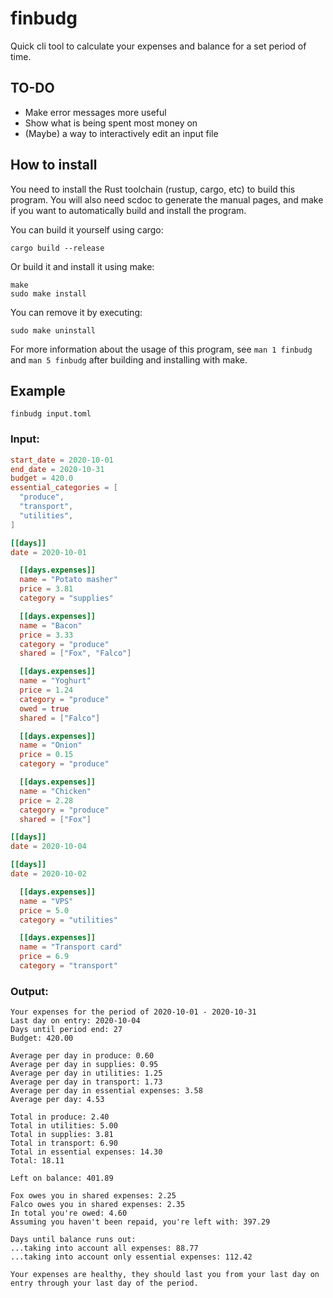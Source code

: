 # finbudg

Quick cli tool to calculate your expenses and balance for a set period of time.

## TO-DO

* Make error messages more useful
* Show what is being spent most money on
* (Maybe) a way to interactively edit an input file

## How to install

You need to install the Rust toolchain (rustup, cargo, etc) to build this
program. You will also need scdoc to generate the manual pages, and make if you
want to automatically build and install the program.

You can build it yourself using cargo:

```
cargo build --release
```

Or build it and install it using make:

```
make
sudo make install
```

You can remove it by executing:

```
sudo make uninstall
```

For more information about the usage of this program, see `man 1 finbudg` and
`man 5 finbudg` after building and installing with make.

## Example

```
finbudg input.toml
```

### Input:

```toml
start_date = 2020-10-01
end_date = 2020-10-31
budget = 420.0
essential_categories = [
  "produce",
  "transport",
  "utilities",
]

[[days]]
date = 2020-10-01

  [[days.expenses]]
  name = "Potato masher"
  price = 3.81
  category = "supplies"

  [[days.expenses]]
  name = "Bacon"
  price = 3.33
  category = "produce"
  shared = ["Fox", "Falco"]

  [[days.expenses]]
  name = "Yoghurt"
  price = 1.24
  category = "produce"
  owed = true
  shared = ["Falco"]

  [[days.expenses]]
  name = "Onion"
  price = 0.15
  category = "produce"

  [[days.expenses]]
  name = "Chicken"
  price = 2.28
  category = "produce"
  shared = ["Fox"]

[[days]]
date = 2020-10-04

[[days]]
date = 2020-10-02

  [[days.expenses]]
  name = "VPS"
  price = 5.0
  category = "utilities"

  [[days.expenses]]
  name = "Transport card"
  price = 6.9
  category = "transport"

```

### Output:

```
Your expenses for the period of 2020-10-01 - 2020-10-31
Last day on entry: 2020-10-04
Days until period end: 27
Budget: 420.00

Average per day in produce: 0.60
Average per day in supplies: 0.95
Average per day in utilities: 1.25
Average per day in transport: 1.73
Average per day in essential expenses: 3.58
Average per day: 4.53

Total in produce: 2.40
Total in utilities: 5.00
Total in supplies: 3.81
Total in transport: 6.90
Total in essential expenses: 14.30
Total: 18.11

Left on balance: 401.89

Fox owes you in shared expenses: 2.25
Falco owes you in shared expenses: 2.35
In total you're owed: 4.60
Assuming you haven't been repaid, you're left with: 397.29

Days until balance runs out:
...taking into account all expenses: 88.77
...taking into account only essential expenses: 112.42

Your expenses are healthy, they should last you from your last day on entry through your last day of the period.
```
